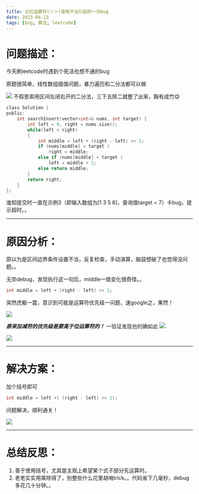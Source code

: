 ```yaml
---
title: 记位运算符(＞＞)使用不当引起的一次bug
date: 2023-04-13
tags: [bug, 算法, leetcode]
---
```


# 问题描述：
今天刷leetcode时遇到个死活也想不通的bug

原题很简单，线性数组插值问题，暴力遍历和二分法都可以做

 ![](https://s2.loli.net/2023/04/13/ifSOReA2dapUFsh.png)
不假思索用区间左闭右开的二分法，三下五除二就整了出来，胸有成竹😋

```c
class Solution {
public:
    int searchInsert(vector<int>& nums, int target) {
        int left = 0, right = nums.size();
        while(left < right)
        {
            int middle = left + (right - left) >> 1;
            if (nums[middle] > target )
                right = middle;
            else if (nums[middle] < target )
                left = middle + 1;
            else return middle;
        }
        return right;
    }
};
```
谁知提交时一直在示例3（即输入数组为[1 3 5 6]，查询值target = 7）卡bug，提示超时。。


---



# 原因分析：

原以为是区间边界条件设置不当，反复检查，手动演算，脑袋想破了也觉得没问题。。

无奈debug，发现执行这一句后，middle一值变化很奇怪。。

```c
int middle = left + (right - left) >> 1;
```

突然虎躯一震，意识到可能是运算符优先级一问题，速google之，果然！

![](https://s2.loli.net/2023/04/13/ildhp5643oy9vXw.png)

***原来加减符的优先级是要高于位运算符的！***
一验证发现也的确如此
![](https://s2.loli.net/2023/04/13/r8KHytNjmulQXIv.png)



![](https://s2.loli.net/2023/04/13/pCmWrFxzQE8AY1T.png)


---

# 解决方案：
加个括号即可
```c
int middle = left +( (right - left) >> 1);
```
问题解决，顺利通关！

![](https://s2.loli.net/2023/04/13/F43VoBR2bUnkCjs.png)

---

# 总结反思：
1. 善于使用括号，尤其是主观上希望某个式子部分先运算时。
2. 老老实实用乘除得了，别整些什么花里胡哨trick。。代码省下几毫秒，debug多花几十分钟。。